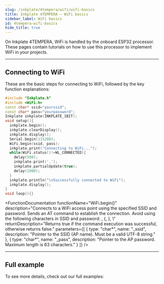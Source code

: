 ```yaml
---
slug: /inkplate/4tempera/wifi/wifi-basics
title: Inkplate 4TEMPERA – WiFi basics
sidebar_label: WiFi basics
id: 4tempera-wifi-basics
hide_title: true
---
```


<SectionTitle title="WiFi basics" backgroundImage="/img/wifi.png" />

On Inkplate 4TEMPERA, WiFi is handled by the onboard ESP32 processor. These pages contain tutorials on how to use this processor to implement WiFi in your projects.

---

## Connecting to WiFi
These are the basic steps for connecting to WiFi, followed by the key function explanations:
```cpp
#include "Inkplate.h"
#include <WiFi.h>
const char* ssid="yourssid";
const char* pass="yourpassword";
Inkplate inkplate(INKPLATE_1BIT);
void setup(){
  inkplate.begin();
  inkplate.clearDisplay();
  inkplate.display();
  Serial.begin(115200);
  WiFi.begin(ssid, pass);
  inkplate.print("Connecting to WiFi...");
  while(WiFi.status()!=WL_CONNECTED){
    delay(500);
    inkplate.print('.');
    inkplate.partialUpdate(true);
    delay(1000);
  }
  inkplate.println("\nSuccessfully connected to WiFi");
  inkplate.display();
}
void loop(){}
```
<FunctionDocumentation
    functionName="WiFi.begin()"
    description="Connects to a WiFi access point using the specified SSID and password. Sends an AT command to establish the connection. Avoid using the following characters in SSID and password: , {, }, \\"
    returnDescription="Returns true if the command execution was successful, otherwise returns false."
    parameters={[ 
    { type: "char*", name: "_ssid", description: "Pointer to the SSID (AP name). Must be a valid UTF-8 string." },
    { type: "char*", name: "_pass", description: "Pointer to the AP password. Maximum length is 63 characters." }
  ]}
/>

<FunctionDocumentation
  functionName="WiFi.status()"
  description="Checks the connection status of the ESP32 WiFi module. Returns whether the module is connected to an access point."
  returnDescription="Returns true if the ESP32 is connected to the AP, otherwise returns false."
/>

---

## Full example

To see more details, check out our full examples:
<QuickLink 
  title="Inkplate4TEMPERA_WiFi_examples" 
  description="Inkplate 4TEMPERA WiFi examples from Inkplate library"
  url="https://github.com/SolderedElectronics/Inkplate-Arduino-library/tree/master/examples/Inkplate4TEMPERA/Advanced/WEB_WiFi" 
/>